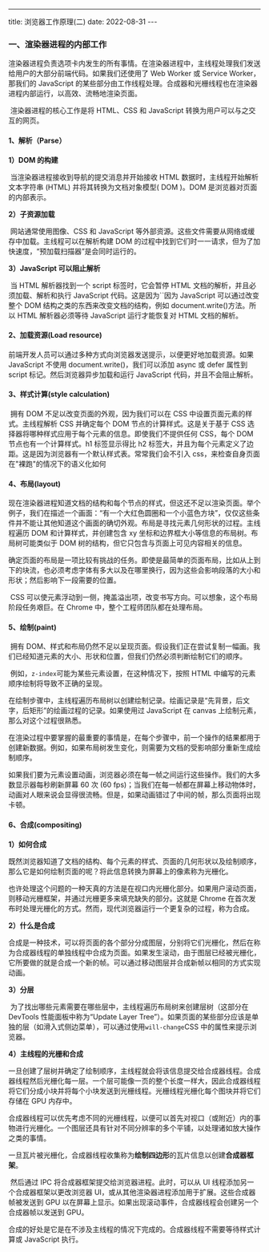 ---

title: 浏览器工作原理(二)
date: 2022-08-31
---​

### 一、渲染器进程的内部工作

​ 渲染器进程负责选项卡内发生的所有事情。在渲染器进程中，主线程处理我们发送给用户的大部分前端代码。如果我们还使用了 Web Worker 或 Service Worker，那我们的 JavaScript 的某些部分由工作线程处理。合成器和光栅线程也在渲染器进程内部运行，以高效、流畅地渲染页面。

​ 渲染器进程的核心工作是将 HTML、CSS 和 JavaScript 转换为用户可以与之交互的网页。

#### 1、解析（Parse）

**1）DOM 的构建**

​ 当渲染器进程接收到导航的提交消息并开始接收 HTML 数据时，主线程开始解析文本字符串 (HTML) 并将其转换为文档对象模型( DOM )。DOM 是浏览器对页面的内部表示。

**2）子资源加载**

​ 网站通常使用图像、CSS 和 JavaScript 等外部资源。这些文件需要从网络或缓存中加载。主线程可以在解析构建 DOM 的过程中找到它们时一一请求，但为了加快速度，“预加载扫描器”是会同时运行的。

**3）JavaScript 可以阻止解析**

​ 当 HTML 解析器找到一个 script 标签时，它会暂停 HTML 文档的解析，并且必须加载、解析和执行 JavaScript 代码。这是因为``因为 JavaScript 可以通过改变整个 DOM 结构之类的东西来改变文档的结构，例如 document.write()方法。所以 HTML 解析器必须等待 JavaScript 运行才能恢复对 HTML 文档的解析。

#### 2、加载资源(Load resource)

​ 前端开发人员可以通过多种方式向浏览器发送提示，以便更好地加载资源。如果 JavaScript 不使用 document.write()，我们可以添加 async 或 defer 属性到 script 标记。然后浏览器异步加载和运行 JavaScript 代码，并且不会阻止解析。

#### 3、样式计算(style calculation)

​ 拥有 DOM 不足以改变页面的外观，因为我们可以在 CSS 中设置页面元素的样式。主线程解析 CSS 并确定每个 DOM 节点的计算样式。这是关于基于 CSS 选择器将哪种样式应用于每个元素的信息。即使我们不提供任何 CSS，每个 DOM 节点也有一个计算样式。h1 标签显示得比 h2 标签大，并且为每个元素定义了边距。这是因为浏览器有一个默认样式表。常常我们会不引入 css，来检查自身页面在"裸跑"的情况下的语义化如何

#### 4、布局(layout)

​ 现在渲染器进程知道文档的结构和每个节点的样式，但这还不足以渲染页面。举个例子，我们在描述一个画面：“有一个大红色圆圈和一个小蓝色方块”，仅仅这些条件并不能让其他知道这个画面的确切外观。布局是寻找元素几何形状的过程。主线程遍历 DOM 和计算样式，并创建包含 xy 坐标和边界框大小等信息的布局树。布局树可能类似于 DOM 树的结构，但它只包含与页面上可见内容相关的信息。

​ 确定页面的布局是一项比较有挑战的任务。即使是最简单的页面布局，比如从上到下的块流，也必须考虑字体有多大以及在哪里换行，因为这些会影响段落的大小和形状；然后影响下一段需要的位置。

​ CSS 可以使元素浮动到一侧，掩盖溢出项，改变书写方向。可以想象，这个布局阶段任务艰巨。在 Chrome 中，整个工程师团队都在处理布局。

#### 5、绘制(paint)

​ 拥有 DOM、样式和布局仍然不足以呈现页面。假设我们正在尝试复制一幅画。我们已经知道元素的大小、形状和位置，但我们仍然必须判断绘制它们的顺序。

​ 例如，`z-index`可能为某些元素设置，在这种情况下，按照 HTML 中编写的元素顺序绘制将导致不正确的呈现。

​ 在绘制步骤中，主线程遍历布局树以创建绘制记录。绘画记录是“先背景，后文字，后矩形”的绘画过程的记录。如果使用过 JavaScript 在 canvas 上绘制元素，那么对这个过程很熟悉。

​ 在渲染过程中要掌握的最重要的事情是，在每个步骤中，前一个操作的结果都用于创建新数据。例如，如果布局树发生变化，则需要为文档的受影响部分重新生成绘制顺序。

​ 如果我们要为元素设置动画，浏览器必须在每一帧之间运行这些操作。我们的大多数显示器每秒刷新屏幕 60 次 (60 fps)；当我们在每一帧都在屏幕上移动物体时，动画对人眼来说会显得很流畅。但是，如果动画错过了中间的帧，那么页面将出现卡顿。

#### 6、合成(compositing)

**1）如何合成**

​ 既然浏览器知道了文档的结构、每个元素的样式、页面的几何形状以及绘制顺序，那么它是如何绘制页面的呢？将此信息转换为屏幕上的像素称为光栅化。

​ 也许处理这个问题的一种天真的方法是在视口内光栅化部分。如果用户滚动页面，则移动光栅框架，并通过光栅更多来填充缺失的部分。这就是 Chrome 在首次发布时处理光栅化的方式。然而，现代浏览器运行一个更复杂的过程，称为合成。

**2）什么是合成**

​ 合成是一种技术，可以将页面的各个部分分成图层，分别将它们光栅化，然后在称为合成器线程的单独线程中合成为页面。如果发生滚动，由于图层已经被光栅化，它所要做的就是合成一个新的帧。可以通过移动图层并合成新帧以相同的方式实现动画。

**3）分层**

​ 为了找出哪些元素需要在哪些层中，主线程遍历布局树来创建层树（这部分在 DevTools 性能面板中称为“Update Layer Tree”）。如果页面的某些部分应该是单独的层（如滑入式侧边菜单），可以通过使用`will-change`CSS 中的属性来提示浏览器。

**4）主线程的光栅和合成**

​ 一旦创建了层树并确定了绘制顺序，主线程就会将该信息提交给合成器线程。合成器线程然后光栅化每一层。一个层可能像一页的整个长度一样大，因此合成器线程将它们分成小块并将每个小块发送到光栅线程。光栅线程光栅化每个图块并将它们存储在 GPU 内存中。

​ 合成器线程可以优先考虑不同的光栅线程，以便可以首先对视口（或附近）内的事物进行光栅化。一个图层还具有针对不同分辨率的多个平铺，以处理诸如放大操作之类的事情。

​ 一旦瓦片被光栅化，合成器线程收集称为**绘制四边形**的瓦片信息以创建**合成器框架**。

​ 然后通过 IPC 将合成器框架提交给浏览器进程。此时，可以从 UI 线程添加另一个合成器框架以更改浏览器 UI，或从其他渲染器进程添加用于扩展。这些合成器帧被发送到 GPU 以在屏幕上显示。如果出现滚动事件，合成器线程会创建另一个合成器帧以发送到 GPU。

​ 合成的好处是它是在不涉及主线程的情况下完成的。合成器线程不需要等待样式计算或 JavaScript 执行。
